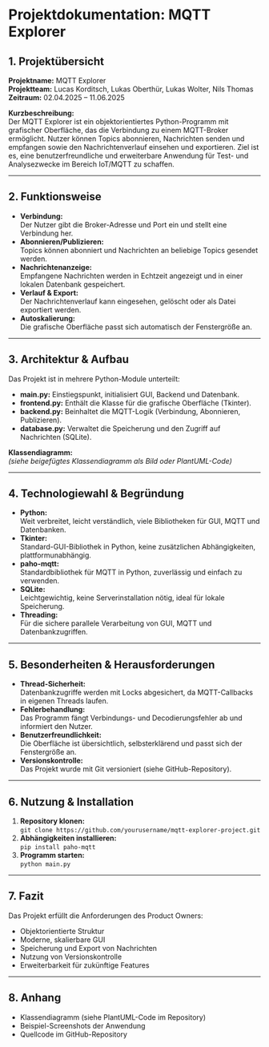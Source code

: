 # Projektdokumentation: MQTT Explorer

## 1. Projektübersicht

**Projektname:** MQTT Explorer  
**Projektteam:** Lucas Korditsch, Lukas Oberthür, Lukas Wolter, Nils Thomas  
**Zeitraum:** 02.04.2025 – 11.06.2025

**Kurzbeschreibung:**  
Der MQTT Explorer ist ein objektorientiertes Python-Programm mit grafischer Oberfläche, das die Verbindung zu einem MQTT-Broker ermöglicht. Nutzer können Topics abonnieren, Nachrichten senden und empfangen sowie den Nachrichtenverlauf einsehen und exportieren. Ziel ist es, eine benutzerfreundliche und erweiterbare Anwendung für Test- und Analysezwecke im Bereich IoT/MQTT zu schaffen.

---

## 2. Funktionsweise

- **Verbindung:**  
  Der Nutzer gibt die Broker-Adresse und Port ein und stellt eine Verbindung her.
- **Abonnieren/Publizieren:**  
  Topics können abonniert und Nachrichten an beliebige Topics gesendet werden.
- **Nachrichtenanzeige:**  
  Empfangene Nachrichten werden in Echtzeit angezeigt und in einer lokalen Datenbank gespeichert.
- **Verlauf & Export:**  
  Der Nachrichtenverlauf kann eingesehen, gelöscht oder als Datei exportiert werden.
- **Autoskalierung:**  
  Die grafische Oberfläche passt sich automatisch der Fenstergröße an.

---

## 3. Architektur & Aufbau

Das Projekt ist in mehrere Python-Module unterteilt:

- **main.py:** Einstiegspunkt, initialisiert GUI, Backend und Datenbank.
- **frontend.py:** Enthält die Klasse für die grafische Oberfläche (Tkinter).
- **backend.py:** Beinhaltet die MQTT-Logik (Verbindung, Abonnieren, Publizieren).
- **database.py:** Verwaltet die Speicherung und den Zugriff auf Nachrichten (SQLite).

**Klassendiagramm:**  
*(siehe beigefügtes Klassendiagramm als Bild oder PlantUML-Code)*

---

## 4. Technologiewahl & Begründung

- **Python:**  
  Weit verbreitet, leicht verständlich, viele Bibliotheken für GUI, MQTT und Datenbanken.
- **Tkinter:**  
  Standard-GUI-Bibliothek in Python, keine zusätzlichen Abhängigkeiten, plattformunabhängig.
- **paho-mqtt:**  
  Standardbibliothek für MQTT in Python, zuverlässig und einfach zu verwenden.
- **SQLite:**  
  Leichtgewichtig, keine Serverinstallation nötig, ideal für lokale Speicherung.
- **Threading:**  
  Für die sichere parallele Verarbeitung von GUI, MQTT und Datenbankzugriffen.

---

## 5. Besonderheiten & Herausforderungen

- **Thread-Sicherheit:**  
  Datenbankzugriffe werden mit Locks abgesichert, da MQTT-Callbacks in eigenen Threads laufen.
- **Fehlerbehandlung:**  
  Das Programm fängt Verbindungs- und Decodierungsfehler ab und informiert den Nutzer.
- **Benutzerfreundlichkeit:**  
  Die Oberfläche ist übersichtlich, selbsterklärend und passt sich der Fenstergröße an.
- **Versionskontrolle:**  
  Das Projekt wurde mit Git versioniert (siehe GitHub-Repository).

---

## 6. Nutzung & Installation

1. **Repository klonen:**  
   `git clone https://github.com/yourusername/mqtt-explorer-project.git`
2. **Abhängigkeiten installieren:**  
   `pip install paho-mqtt`
3. **Programm starten:**  
   `python main.py`

---

## 7. Fazit

Das Projekt erfüllt die Anforderungen des Product Owners:  
- Objektorientierte Struktur  
- Moderne, skalierbare GUI  
- Speicherung und Export von Nachrichten  
- Nutzung von Versionskontrolle  
- Erweiterbarkeit für zukünftige Features

---

## 8. Anhang

- Klassendiagramm (siehe PlantUML-Code im Repository)
- Beispiel-Screenshots der Anwendung
- Quellcode im GitHub-Repository